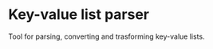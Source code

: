 Key-value list parser
=====================

Tool for parsing, converting and trasforming key-value lists.